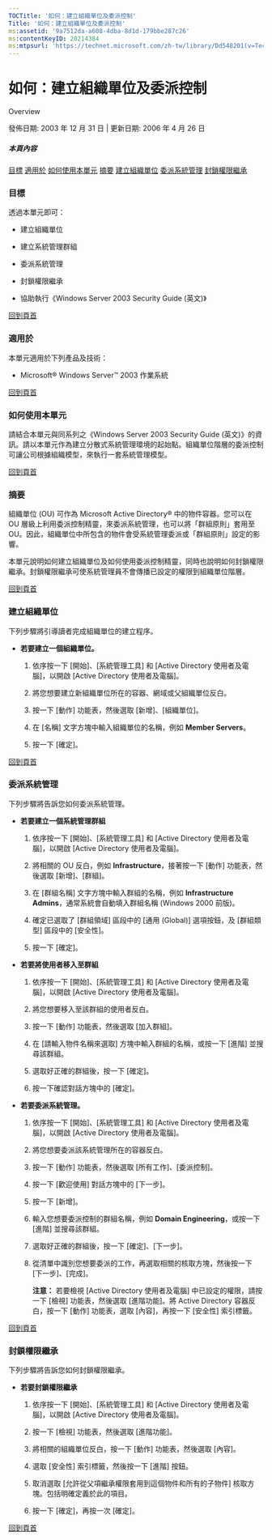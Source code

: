 ```yaml
---
TOCTitle: '如何：建立組織單位及委派控制'
Title: '如何：建立組織單位及委派控制'
ms:assetid: '9a7512da-a608-4dba-8d1d-179bbe287c26'
ms:contentKeyID: 20214384
ms:mtpsurl: 'https://technet.microsoft.com/zh-tw/library/Dd548201(v=TechNet.10)'
---
```


如何：建立組織單位及委派控制
============================

Overview

發佈日期: 2003 年 12 月 31 日 | 更新日期: 2006 年 4 月 26 日

##### 本頁內容

[](#ehaa)[目標](#ehaa)
[](#egaa)[適用於](#egaa)
[](#efaa)[如何使用本單元](#efaa)
[](#eeaa)[摘要](#eeaa)
[](#edaa)[建立組織單位](#edaa)
[](#ecaa)[委派系統管理](#ecaa)
[](#ebaa)[封鎖權限繼承](#ebaa)

### 目標

透過本單元即可：

-   建立組織單位

-   建立系統管理群組

-   委派系統管理

-   封鎖權限繼承

-   協助執行《Windows Server 2003 Security Guide (英文)》

[](#mainsection)[回到頁首](#mainsection)

### 適用於

本單元適用於下列產品及技術：

-   Microsoft® Windows Server™ 2003 作業系統

[](#mainsection)[回到頁首](#mainsection)

### 如何使用本單元

請結合本單元與同系列之《Windows Server 2003 Security Guide (英文)》的資訊。請以本單元作為建立分散式系統管理環境的起始點。組織單位階層的委派控制可讓公司根據組織模型，來執行一套系統管理模型。

[](#mainsection)[回到頁首](#mainsection)

### 摘要

組織單位 (OU) 可作為 Microsoft Active Directory® 中的物件容器。您可以在 OU 層級上利用委派控制精靈，來委派系統管理，也可以將「群組原則」套用至 OU。因此，組織單位中所包含的物件會受系統管理委派或「群組原則」設定的影響。

本單元說明如何建立組織單位及如何使用委派控制精靈，同時也說明如何封鎖權限繼承。封鎖權限繼承可使系統管理員不會傳播已設定的權限到組織單位階層。

[](#mainsection)[回到頁首](#mainsection)

### 建立組織單位

下列步驟將引導讀者完成組織單位的建立程序。

-   **若要建立一個組織單位。**

    1.  依序按一下 \[開始\]、\[系統管理工具\] 和 \[Active Directory 使用者及電腦\]，以開啟 \[Active Directory 使用者及電腦\]。

    2.  將您想要建立新組織單位所在的容器、網域或父組織單位反白。

    3.  按一下 \[動作\] 功能表，然後選取 \[新增\]、\[組織單位\]。

    4.  在 \[名稱\] 文字方塊中輸入組織單位的名稱，例如 **Member Servers**。

    5.  按一下 \[確定\]。

[](#mainsection)[回到頁首](#mainsection)

### 委派系統管理

下列步驟將告訴您如何委派系統管理。

-   **若要建立一個系統管理群組**

    1.  依序按一下 \[開始\]、\[系統管理工具\] 和 \[Active Directory 使用者及電腦\]，以開啟 \[Active Directory 使用者及電腦\]。

    2.  將相關的 OU 反白，例如 **Infrastructure**，接著按一下 \[動作\] 功能表，然後選取 \[新增\]、\[群組\]。

    3.  在 \[群組名稱\] 文字方塊中輸入群組的名稱，例如 **Infrastructure Admins**，通常系統會自動填入群組名稱 (Windows 2000 前版)。

    4.  確定已選取了 \[群組領域\] 區段中的 \[通用 (Global)\] 選項按鈕，及 \[群組類型\] 區段中的 \[安全性\]。

    5.  按一下 \[確定\]。

<!-- -->

-   **若要將使用者移入至群組**

    1.  依序按一下 \[開始\]、\[系統管理工具\] 和 \[Active Directory 使用者及電腦\]，以開啟 \[Active Directory 使用者及電腦\]。

    2.  將您想要移入至該群組的使用者反白。

    3.  按一下 \[動作\] 功能表，然後選取 \[加入群組\]。

    4.  在 \[請輸入物件名稱來選取\] 方塊中輸入群組的名稱，或按一下 \[進階\] 並搜尋該群組。

    5.  選取好正確的群組後，按一下 \[確定\]。

    6.  按一下確認對話方塊中的 \[確定\]。

<!-- -->

-   **若要委派系統管理。**

    1.  依序按一下 \[開始\]、\[系統管理工具\] 和 \[Active Directory 使用者及電腦\]，以開啟 \[Active Directory 使用者及電腦\]。

    2.  將您想要委派該系統管理所在的容器反白。

    3.  按一下 \[動作\] 功能表，然後選取 \[所有工作\]、\[委派控制\]。

    4.  按一下 \[歡迎使用\] 對話方塊中的 \[下一步\]。

    5.  按一下 \[新增\]。

    6.  輸入您想要委派控制的群組名稱，例如 **Domain Engineering**，或按一下 \[進階\] 並搜尋該群組。

    7.  選取好正確的群組後，按一下 \[確定\]、\[下一步\]。

    8.  從清單中識別您想要委派的工作，再選取相關的核取方塊，然後按一下 \[下一步\]、\[完成\]。

        **注意：** 若要檢視 \[Active Directory 使用者及電腦\] 中已設定的權限，請按一下 \[檢視\] 功能表，然後選取 \[進階功能\]。將 Active Directory 容器反白，按一下 \[動作\] 功能表，選取 \[內容\]，再按一下 \[安全性\] 索引標籤。

[](#mainsection)[回到頁首](#mainsection)

### 封鎖權限繼承

下列步驟將告訴您如何封鎖權限繼承。

-   **若要封鎖權限繼承**

    1.  依序按一下 \[開始\]、\[系統管理工具\] 和 \[Active Directory 使用者及電腦\]，以開啟 \[Active Directory 使用者及電腦\]。

    2.  按一下 \[檢視\] 功能表，然後選取 \[進階功能\]。

    3.  將相關的組織單位反白，按一下 \[動作\] 功能表，然後選取 \[內容\]。

    4.  選取 \[安全性\] 索引標籤，然後按一下 \[進階\] 按鈕。

    5.  取消選取 \[允許從父項繼承權限套用到這個物件和所有的子物件\] 核取方塊。包括明確定義於此的項目。

    6.  按一下 \[確定\]，再按一次 \[確定\]。

[](#mainsection)[回到頁首](#mainsection)
